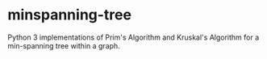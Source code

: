 # minspanning-tree
Python 3 implementations of Prim's Algorithm and Kruskal's Algorithm for a min-spanning tree within a graph.

